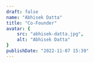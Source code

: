 ```yaml
---
draft: false
name: "Abhisek Datta"
title: "Co-Founder"
avatar: {
    src: "abhisek-datta.jpg",
    alt: "Abhisek Datta"
}
publishDate: "2022-11-07 15:39"
---
```

